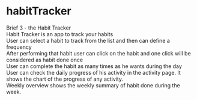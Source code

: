 # habitTracker
Brief 3 - the Habit Tracker </br>
Habit Tracker is an app to track your habits</br>
User can select a habit to track from the list and then can define a frequency</br>
After performing that habit user can click on the habit and one click will be considered as habit done once</br>
User can complete the habit as many times as he wants during the day</br>
User can check the daily progress of his activity in the activity page. It shows the chart of the progress of any activity.</br>
Weekly overview shows the weekly summary of habit done during the week.</br>
